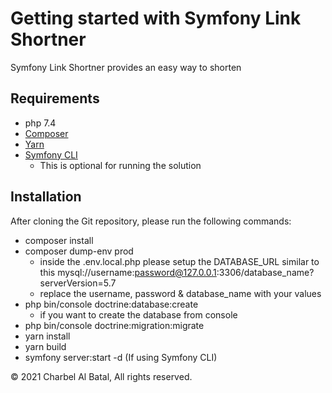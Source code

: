 Getting started with Symfony Link Shortner
==========================================

Symfony Link Shortner provides an easy way to shorten 

## Requirements

* php 7.4
* [Composer](https://getcomposer.org/)
* [Yarn](https://yarnpkg.com/)  
* [Symfony CLI](https://symfony.com/download) 
    * This is optional for running the solution

## Installation

After cloning the Git repository, please run the following commands:

  * composer install
  * composer dump-env prod
    * inside the .env.local.php please setup the DATABASE_URL similar to this mysql://username:password@127.0.0.1:3306/database_name?serverVersion=5.7  
    * replace the username, password & database_name with your values
  * php bin/console doctrine:database:create
    * if you want to create the database from console
  * php bin/console doctrine:migration:migrate
  * yarn install
  * yarn build
  * symfony server:start -d (If using Symfony CLI)
  

&copy; 2021 Charbel Al Batal, All rights reserved.